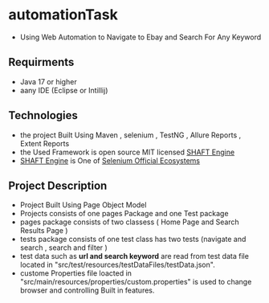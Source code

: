 # automationTask
- Using Web Automation to Navigate to Ebay and Search For Any Keyword

## Requirments 
- Java 17 or higher
- aany IDE (Eclipse or Intillij)

## Technologies 
- the project Built Using Maven , selenium , TestNG , Allure Reports , Extent Reports
- the Used Framework is open source MIT licensed [SHAFT Engine](https://github.com/ShaftHQ/SHAFT_ENGINE)
- [SHAFT Engine](https://github.com/ShaftHQ/SHAFT_ENGINE) is One of [Selenium Official Ecosystems](https://www.selenium.dev/ecosystem/)

## Project Description
  - Project Built Using Page Object Model
  - Projects consists of one pages Package and one Test package
  - pages package consists of two classess ( Home Page and Search Results Page )
  - tests package consists of one test class has two tests (navigate and search , search and filter )
  - test data such as **url and search keyword** are read from test data file located in "src/test/resources/testDataFiles/testData.json".
  - custome Properties file loacted in "src/main/resources/properties/custom.properties" is used to change browser and controlling Built in features.
    
    
